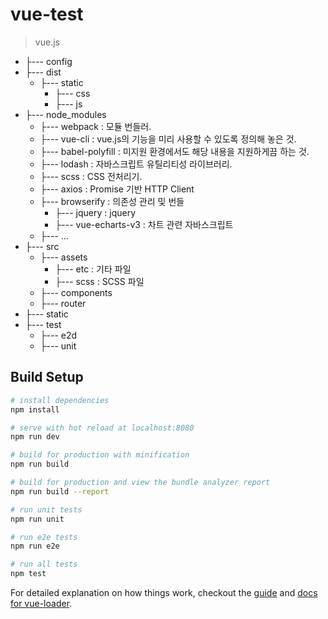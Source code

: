 # vue-test

> vue.js

* ├--- config  
* ├--- dist  
  * ├--- static  
    * ├--- css  
    * ├--- js  
* ├--- node_modules  
  *	├--- webpack : 모듈 번들러.  
  *	├--- vue-cli : vue.js의 기능을 미리 사용할 수 있도록 정의해 놓은 것.  
  *	├--- babel-polyfill : 미지원 환경에서도 해당 내용을 지원하게끔 하는 것.  
  *	├--- lodash : 자바스크립트 유틸리티성 라이브러리.  
  *	├--- scss : CSS 전처리기.  
  *	├--- axios : Promise 기반 HTTP Client  
  *	├--- browserify : 의존성 관리 및 번들  
    *   ├--- jquery : jquery  
    *   ├--- vue-echarts-v3 : 차트 관련 자바스크립트  
  *	├--- ...  
* ├--- src  
  *	├--- assets  
    *	├--- etc : 기타 파일  
    *	├--- scss : SCSS 파일  
  *	├--- components  
  *	├--- router  
* ├--- static  
* ├--- test  
  *	├--- e2d  
  *	├--- unit  


## Build Setup

``` bash
# install dependencies
npm install

# serve with hot reload at localhost:8080
npm run dev

# build for production with minification
npm run build

# build for production and view the bundle analyzer report
npm run build --report

# run unit tests
npm run unit

# run e2e tests
npm run e2e

# run all tests
npm test
```

For detailed explanation on how things work, checkout the [guide](http://vuejs-templates.github.io/webpack/) and [docs for vue-loader](http://vuejs.github.io/vue-loader).

